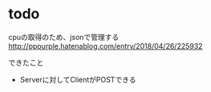 # todo

cpuの取得のため、jsonで管理する  
http://pppurple.hatenablog.com/entry/2018/04/26/225932


できたこと

- Serverに対してClientがPOSTできる
